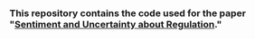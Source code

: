 ### This repository contains the code used for the paper "[Sentiment and Uncertainty about Regulation](https://zhoudanxie.github.io/documents/wp-SinclairXie2022.pdf)."